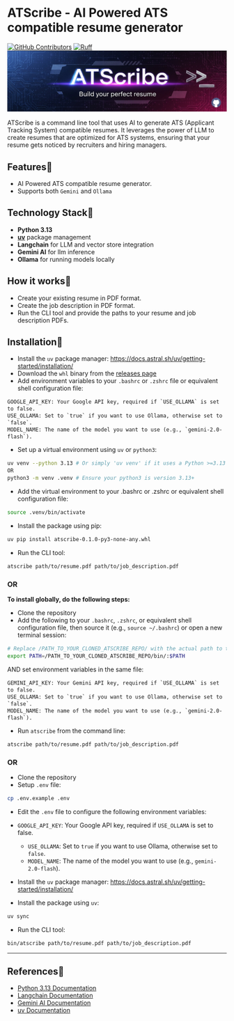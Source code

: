 # ATScribe - AI Powered ATS compatible resume generator
[![GitHub Contributors](https://img.shields.io/github/contributors/vpk11/atscribe)](https://github.com/vpk11/atscribe/graphs/contributors)
[![Ruff](https://github.com/vpk11/atscribe/actions/workflows/linter.yml/badge.svg)](https://github.com/vpk11/atscribe/actions/workflows/linter.yml)
![ATScribe Cover Image](assets/cover_image.jpeg)

ATScribe is a command line tool that uses AI to generate ATS (Applicant Tracking System) compatible resumes. It leverages the power of LLM to create resumes that are optimized for ATS systems, ensuring that your resume gets noticed by recruiters and hiring managers.
## Features🚀
- AI Powered ATS compatible resume generator.
- Supports both `Gemini` and `Ollama`

## Technology Stack🚀
- **Python 3.13**
- **[uv](https://docs.astral.sh/uv/)** package management
- **Langchain** for LLM and vector store integration
- **Gemini AI** for llm inference
- **Ollama** for running models locally

## How it works🚀
- Create your existing resume in PDF format.
- Create the job description in PDF format.
- Run the CLI tool and provide the paths to your resume and job description PDFs.

## Installation🚀
- Install the `uv` package manager: https://docs.astral.sh/uv/getting-started/installation/
- Download the `whl` binary from the [releases page](https://github.com/vpk11/atscribe/releases)
- Add environment variables to your `.bashrc` or `.zshrc` file or equivalent shell configuration file:
```text
GOOGLE_API_KEY: Your Google API key, required if `USE_OLLAMA` is set to false.
USE_OLLAMA: Set to `true` if you want to use Ollama, otherwise set to `false`.
MODEL_NAME: The name of the model you want to use (e.g., `gemini-2.0-flash`).
```
- Set up a virtual environment using `uv` or `python3`:
```sh
uv venv --python 3.13 # Or simply 'uv venv' if it uses a Python >=3.13 interpreter
OR
python3 -m venv .venv # Ensure your python3 is version 3.13+
```
- Add the virtual environment to your .bashrc or .zshrc or equivalent shell configuration file:
```sh
source .venv/bin/activate
```
- Install the package using pip:
```sh
uv pip install atscribe-0.1.0-py3-none-any.whl
```
- Run the CLI tool:
```sh
atscribe path/to/resume.pdf path/to/job_description.pdf
```

### OR

**To install globally, do the following steps:**
- Clone the repository
- Add the following to your `.bashrc`, `.zshrc`, or equivalent shell configuration file, then source it (e.g., `source ~/.bashrc`) or open a new terminal session:
```sh
# Replace /PATH_TO_YOUR_CLONED_ATSCRIBE_REPO/ with the actual path to the repository
export PATH=/PATH_TO_YOUR_CLONED_ATSCRIBE_REPO/bin/:$PATH
```
AND set environment variables in the same file:
```text
GEMINI_API_KEY: Your Gemini API key, required if `USE_OLLAMA` is set to false.
USE_OLLAMA: Set to `true` if you want to use Ollama, otherwise set to `false`.
MODEL_NAME: The name of the model you want to use (e.g., `gemini-2.0-flash`).
```
- Run `atscribe` from the command line:
```sh
atscribe path/to/resume.pdf path/to/job_description.pdf
```

### OR

- Clone the repository
- Setup `.env` file:
```sh
cp .env.example .env
```
- Edit the `.env` file to configure the following environment variables:
- `GOOGLE_API_KEY`: Your Google API key, required if `USE_OLLAMA` is set to false.
  - `USE_OLLAMA`: Set to `true` if you want to use Ollama, otherwise set to `false`.
  - `MODEL_NAME`: The name of the model you want to use (e.g., `gemini-2.0-flash`).
- Install the `uv` package manager: https://docs.astral.sh/uv/getting-started/installation/

- Install the package using `uv`:
```sh
uv sync
```
- Run the CLI tool:
```sh
bin/atscribe path/to/resume.pdf path/to/job_description.pdf
```
---

## References🚀
- [Python 3.13 Documentation](https://docs.python.org/3.13/)
- [Langchain Documentation](https://python.langchain.com/docs/introduction/)
- [Gemini AI Documentation](https://ai.google.dev/gemini-api/docs)
- [uv Documentation](https://docs.astral.sh/uv/)
